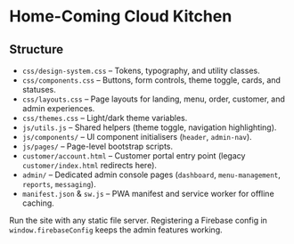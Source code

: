 
# Home-Coming Cloud Kitchen

## Structure

- `css/design-system.css` – Tokens, typography, and utility classes.
- `css/components.css` – Buttons, form controls, theme toggle, cards, and statuses.
- `css/layouts.css` – Page layouts for landing, menu, order, customer, and admin experiences.
- `css/themes.css` – Light/dark theme variables.
- `js/utils.js` – Shared helpers (theme toggle, navigation highlighting).
- `js/components/` – UI component initialisers (`header`, `admin-nav`).
- `js/pages/` – Page-level bootstrap scripts.
- `customer/account.html` – Customer portal entry point (legacy `customer/index.html` redirects here).
- `admin/` – Dedicated admin console pages (`dashboard`, `menu-management`, `reports`, `messaging`).
- `manifest.json` & `sw.js` – PWA manifest and service worker for offline caching.

Run the site with any static file server. Registering a Firebase config in `window.firebaseConfig` keeps the admin features working.

